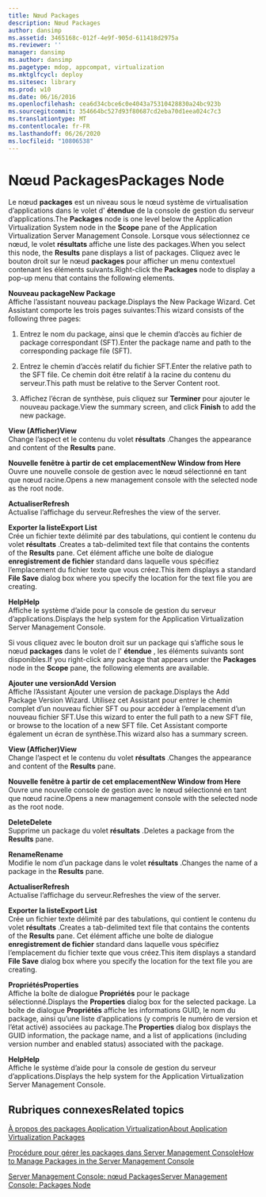 ```yaml
---
title: Nœud Packages
description: Nœud Packages
author: dansimp
ms.assetid: 3465168c-012f-4e9f-905d-611418d2975a
ms.reviewer: ''
manager: dansimp
ms.author: dansimp
ms.pagetype: mdop, appcompat, virtualization
ms.mktglfcycl: deploy
ms.sitesec: library
ms.prod: w10
ms.date: 06/16/2016
ms.openlocfilehash: cea6d34cbce6c0e4043a75310428830a24bc923b
ms.sourcegitcommit: 354664bc527d93f80687cd2eba70d1eea024c7c3
ms.translationtype: MT
ms.contentlocale: fr-FR
ms.lasthandoff: 06/26/2020
ms.locfileid: "10806538"
---
```

# <span data-ttu-id="1a153-103">Nœud Packages</span><span class="sxs-lookup"><span data-stu-id="1a153-103">Packages Node</span></span>


<span data-ttu-id="1a153-104">Le nœud **packages** est un niveau sous le nœud système de virtualisation d’applications dans le volet d' **étendue** de la console de gestion du serveur d’applications.</span><span class="sxs-lookup"><span data-stu-id="1a153-104">The **Packages** node is one level below the Application Virtualization System node in the **Scope** pane of the Application Virtualization Server Management Console.</span></span> <span data-ttu-id="1a153-105">Lorsque vous sélectionnez ce nœud, le volet **résultats** affiche une liste des packages.</span><span class="sxs-lookup"><span data-stu-id="1a153-105">When you select this node, the **Results** pane displays a list of packages.</span></span> <span data-ttu-id="1a153-106">Cliquez avec le bouton droit sur le nœud **packages** pour afficher un menu contextuel contenant les éléments suivants.</span><span class="sxs-lookup"><span data-stu-id="1a153-106">Right-click the **Packages** node to display a pop-up menu that contains the following elements.</span></span>

<a href="" id="new-package"></a>**<span data-ttu-id="1a153-107">Nouveau package</span><span class="sxs-lookup"><span data-stu-id="1a153-107">New Package</span></span>**  
<span data-ttu-id="1a153-108">Affiche l’assistant nouveau package.</span><span class="sxs-lookup"><span data-stu-id="1a153-108">Displays the New Package Wizard.</span></span> <span data-ttu-id="1a153-109">Cet Assistant comporte les trois pages suivantes:</span><span class="sxs-lookup"><span data-stu-id="1a153-109">This wizard consists of the following three pages:</span></span>

1.  <span data-ttu-id="1a153-110">Entrez le nom du package, ainsi que le chemin d’accès au fichier de package correspondant (SFT).</span><span class="sxs-lookup"><span data-stu-id="1a153-110">Enter the package name and path to the corresponding package file (SFT).</span></span>

2.  <span data-ttu-id="1a153-111">Entrez le chemin d’accès relatif du fichier SFT.</span><span class="sxs-lookup"><span data-stu-id="1a153-111">Enter the relative path to the SFT file.</span></span> <span data-ttu-id="1a153-112">Ce chemin doit être relatif à la racine du contenu du serveur.</span><span class="sxs-lookup"><span data-stu-id="1a153-112">This path must be relative to the Server Content root.</span></span>

3.  <span data-ttu-id="1a153-113">Affichez l’écran de synthèse, puis cliquez sur **Terminer** pour ajouter le nouveau package.</span><span class="sxs-lookup"><span data-stu-id="1a153-113">View the summary screen, and click **Finish** to add the new package.</span></span>

<a href="" id="view"></a>**<span data-ttu-id="1a153-114">View (Afficher)</span><span class="sxs-lookup"><span data-stu-id="1a153-114">View</span></span>**  
<span data-ttu-id="1a153-115">Change l’aspect et le contenu du volet **résultats** .</span><span class="sxs-lookup"><span data-stu-id="1a153-115">Changes the appearance and content of the **Results** pane.</span></span>

<a href="" id="new-window-from-here"></a>**<span data-ttu-id="1a153-116">Nouvelle fenêtre à partir de cet emplacement</span><span class="sxs-lookup"><span data-stu-id="1a153-116">New Window from Here</span></span>**  
<span data-ttu-id="1a153-117">Ouvre une nouvelle console de gestion avec le nœud sélectionné en tant que nœud racine.</span><span class="sxs-lookup"><span data-stu-id="1a153-117">Opens a new management console with the selected node as the root node.</span></span>

<a href="" id="refresh"></a>**<span data-ttu-id="1a153-118">Actualiser</span><span class="sxs-lookup"><span data-stu-id="1a153-118">Refresh</span></span>**  
<span data-ttu-id="1a153-119">Actualise l’affichage du serveur.</span><span class="sxs-lookup"><span data-stu-id="1a153-119">Refreshes the view of the server.</span></span>

<a href="" id="export-list"></a>**<span data-ttu-id="1a153-120">Exporter la liste</span><span class="sxs-lookup"><span data-stu-id="1a153-120">Export List</span></span>**  
<span data-ttu-id="1a153-121">Crée un fichier texte délimité par des tabulations, qui contient le contenu du volet **résultats** .</span><span class="sxs-lookup"><span data-stu-id="1a153-121">Creates a tab-delimited text file that contains the contents of the **Results** pane.</span></span> <span data-ttu-id="1a153-122">Cet élément affiche une boîte de dialogue **enregistrement de fichier** standard dans laquelle vous spécifiez l’emplacement du fichier texte que vous créez.</span><span class="sxs-lookup"><span data-stu-id="1a153-122">This item displays a standard **File Save** dialog box where you specify the location for the text file you are creating.</span></span>

<a href="" id="help"></a>**<span data-ttu-id="1a153-123">Help</span><span class="sxs-lookup"><span data-stu-id="1a153-123">Help</span></span>**  
<span data-ttu-id="1a153-124">Affiche le système d’aide pour la console de gestion du serveur d’applications.</span><span class="sxs-lookup"><span data-stu-id="1a153-124">Displays the help system for the Application Virtualization Server Management Console.</span></span>

<span data-ttu-id="1a153-125">Si vous cliquez avec le bouton droit sur un package qui s’affiche sous le nœud **packages** dans le volet de l' **étendue** , les éléments suivants sont disponibles.</span><span class="sxs-lookup"><span data-stu-id="1a153-125">If you right-click any package that appears under the **Packages** node in the **Scope** pane, the following elements are available.</span></span>

<a href="" id="add-version"></a>**<span data-ttu-id="1a153-126">Ajouter une version</span><span class="sxs-lookup"><span data-stu-id="1a153-126">Add Version</span></span>**  
<span data-ttu-id="1a153-127">Affiche l’Assistant Ajouter une version de package.</span><span class="sxs-lookup"><span data-stu-id="1a153-127">Displays the Add Package Version Wizard.</span></span> <span data-ttu-id="1a153-128">Utilisez cet Assistant pour entrer le chemin complet d’un nouveau fichier SFT ou pour accéder à l’emplacement d’un nouveau fichier SFT.</span><span class="sxs-lookup"><span data-stu-id="1a153-128">Use this wizard to enter the full path to a new SFT file, or browse to the location of a new SFT file.</span></span> <span data-ttu-id="1a153-129">Cet Assistant comporte également un écran de synthèse.</span><span class="sxs-lookup"><span data-stu-id="1a153-129">This wizard also has a summary screen.</span></span>

<a href="" id="view"></a>**<span data-ttu-id="1a153-130">View (Afficher)</span><span class="sxs-lookup"><span data-stu-id="1a153-130">View</span></span>**  
<span data-ttu-id="1a153-131">Change l’aspect et le contenu du volet **résultats** .</span><span class="sxs-lookup"><span data-stu-id="1a153-131">Changes the appearance and content of the **Results** pane.</span></span>

<a href="" id="new-window-from-here"></a>**<span data-ttu-id="1a153-132">Nouvelle fenêtre à partir de cet emplacement</span><span class="sxs-lookup"><span data-stu-id="1a153-132">New Window from Here</span></span>**  
<span data-ttu-id="1a153-133">Ouvre une nouvelle console de gestion avec le nœud sélectionné en tant que nœud racine.</span><span class="sxs-lookup"><span data-stu-id="1a153-133">Opens a new management console with the selected node as the root node.</span></span>

<a href="" id="delete"></a>**<span data-ttu-id="1a153-134">Delete</span><span class="sxs-lookup"><span data-stu-id="1a153-134">Delete</span></span>**  
<span data-ttu-id="1a153-135">Supprime un package du volet **résultats** .</span><span class="sxs-lookup"><span data-stu-id="1a153-135">Deletes a package from the **Results** pane.</span></span>

<a href="" id="rename"></a>**<span data-ttu-id="1a153-136">Rename</span><span class="sxs-lookup"><span data-stu-id="1a153-136">Rename</span></span>**  
<span data-ttu-id="1a153-137">Modifie le nom d’un package dans le volet **résultats** .</span><span class="sxs-lookup"><span data-stu-id="1a153-137">Changes the name of a package in the **Results** pane.</span></span>

<a href="" id="refresh"></a>**<span data-ttu-id="1a153-138">Actualiser</span><span class="sxs-lookup"><span data-stu-id="1a153-138">Refresh</span></span>**  
<span data-ttu-id="1a153-139">Actualise l’affichage du serveur.</span><span class="sxs-lookup"><span data-stu-id="1a153-139">Refreshes the view of the server.</span></span>

<a href="" id="export-list"></a>**<span data-ttu-id="1a153-140">Exporter la liste</span><span class="sxs-lookup"><span data-stu-id="1a153-140">Export List</span></span>**  
<span data-ttu-id="1a153-141">Crée un fichier texte délimité par des tabulations, qui contient le contenu du volet **résultats** .</span><span class="sxs-lookup"><span data-stu-id="1a153-141">Creates a tab-delimited text file that contains the contents of the **Results** pane.</span></span> <span data-ttu-id="1a153-142">Cet élément affiche une boîte de dialogue **enregistrement de fichier** standard dans laquelle vous spécifiez l’emplacement du fichier texte que vous créez.</span><span class="sxs-lookup"><span data-stu-id="1a153-142">This item displays a standard **File Save** dialog box where you specify the location for the text file you are creating.</span></span>

<a href="" id="properties"></a>**<span data-ttu-id="1a153-143">Propriétés</span><span class="sxs-lookup"><span data-stu-id="1a153-143">Properties</span></span>**  
<span data-ttu-id="1a153-144">Affiche la boîte de dialogue **Propriétés** pour le package sélectionné.</span><span class="sxs-lookup"><span data-stu-id="1a153-144">Displays the **Properties** dialog box for the selected package.</span></span> <span data-ttu-id="1a153-145">La boîte de dialogue **Propriétés** affiche les informations GUID, le nom du package, ainsi qu’une liste d’applications (y compris le numéro de version et l’état activé) associées au package.</span><span class="sxs-lookup"><span data-stu-id="1a153-145">The **Properties** dialog box displays the GUID information, the package name, and a list of applications (including version number and enabled status) associated with the package.</span></span>

<a href="" id="help"></a>**<span data-ttu-id="1a153-146">Help</span><span class="sxs-lookup"><span data-stu-id="1a153-146">Help</span></span>**  
<span data-ttu-id="1a153-147">Affiche le système d’aide pour la console de gestion du serveur d’applications.</span><span class="sxs-lookup"><span data-stu-id="1a153-147">Displays the help system for the Application Virtualization Server Management Console.</span></span>

## <span data-ttu-id="1a153-148">Rubriques connexes</span><span class="sxs-lookup"><span data-stu-id="1a153-148">Related topics</span></span>


[<span data-ttu-id="1a153-149">À propos des packages Application Virtualization</span><span class="sxs-lookup"><span data-stu-id="1a153-149">About Application Virtualization Packages</span></span>](about-application-virtualization-packages.md)

[<span data-ttu-id="1a153-150">Procédure pour gérer les packages dans Server Management Console</span><span class="sxs-lookup"><span data-stu-id="1a153-150">How to Manage Packages in the Server Management Console</span></span>](how-to-manage-packages-in-the-server-management-console.md)

[<span data-ttu-id="1a153-151">Server Management Console: nœud Packages</span><span class="sxs-lookup"><span data-stu-id="1a153-151">Server Management Console: Packages Node</span></span>](server-management-console-packages-node.md)

 

 





